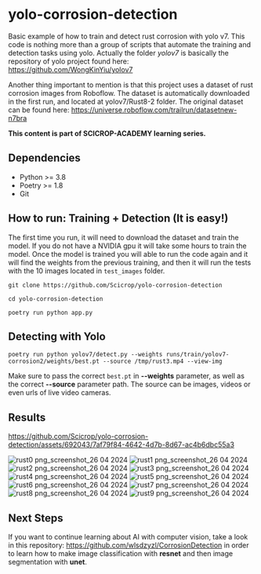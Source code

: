 # yolo-corrosion-detection
Basic example of how to train and detect rust corrosion with yolo v7.
This code is nothing more than a group of scripts that automate the training and detection tasks using yolo. Actually the folder *yolov7* is basically the repository of yolo project found here: https://github.com/WongKinYiu/yolov7

Another thing important to mention is that this project uses a dataset of rust corrosion images from Roboflow. The dataset is automatically downloaded in the first run, and located at yolov7/Rust8-2 folder. The original dataset can be found here: https://universe.roboflow.com/trailrun/datasetnew-n7bra

**This content is part of SCICROP-ACADEMY learning series.**

## Dependencies
 - Python >= 3.8
 - Poetry >= 1.8
 - Git

## How to run: Training + Detection (It is easy!)

The first time you run, it will need to download the dataset and train the model. If you do not have a NVIDIA gpu it will take some hours to train the model. Once the model is trained you will able to run the code again and it will find the weights from the previous training, and then it will run the tests with the 10 images located in `test_images` folder.

```
git clone https://github.com/Scicrop/yolo-corrosion-detection
```
```
cd yolo-corrosion-detection
```
```
poetry run python app.py
```

## Detecting with Yolo
```
poetry run python yolov7/detect.py --weights runs/train/yolov7-corrosion2/weights/best.pt --source /tmp/rust3.mp4 --view-img
```
Make sure to pass the correct `best.pt` in **--weights** parameter, as well as the correct **--source** parameter path. The source can be images, videos or even urls of live video cameras.


## Results


https://github.com/Scicrop/yolo-corrosion-detection/assets/692043/7af79f84-4642-4d7b-8d67-ac4b6dbc55a3


![rust0 png_screenshot_26 04 2024](https://github.com/Scicrop/yolo-corrosion-detection/assets/692043/3ae1b900-777e-41a2-b14f-ea1d91f621d2)
![rust1 png_screenshot_26 04 2024](https://github.com/Scicrop/yolo-corrosion-detection/assets/692043/d7054208-596a-4d9e-b36f-0bf1ae44100c)
![rust2 png_screenshot_26 04 2024](https://github.com/Scicrop/yolo-corrosion-detection/assets/692043/951ea20d-cf9c-4cae-860b-6a61bc75bdc2)
![rust3 png_screenshot_26 04 2024](https://github.com/Scicrop/yolo-corrosion-detection/assets/692043/9d0a0f3d-496c-4010-b090-a385df091c2c)
![rust4 png_screenshot_26 04 2024](https://github.com/Scicrop/yolo-corrosion-detection/assets/692043/f79952a6-e8a8-4687-96db-11d65f364c8d)
![rust5 png_screenshot_26 04 2024](https://github.com/Scicrop/yolo-corrosion-detection/assets/692043/7aa159fc-1db1-4235-9ade-0a6c301b7efd)
![rust6 png_screenshot_26 04 2024](https://github.com/Scicrop/yolo-corrosion-detection/assets/692043/79846bca-937f-4e27-bf47-5411e1320762)
![rust7 png_screenshot_26 04 2024](https://github.com/Scicrop/yolo-corrosion-detection/assets/692043/6df7fba0-5041-49ed-a542-374ec917f019)
![rust8 png_screenshot_26 04 2024](https://github.com/Scicrop/yolo-corrosion-detection/assets/692043/8b26fbb6-94cc-4b03-bcb3-331f7830e593)
![rust9 png_screenshot_26 04 2024](https://github.com/Scicrop/yolo-corrosion-detection/assets/692043/7cd366c4-0a5e-42b7-8992-c6879f3a7ef8)

## Next Steps
If you want to continue learning about AI with computer vision, take a look in this repository: https://github.com/wlsdzyzl/CorrosionDetection in order to learn how to make image classification with **resnet** and then image segmentation with **unet**.

